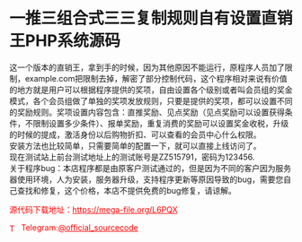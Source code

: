 # 一推三组合式三三复制规则自有设置直销王PHP系统源码

这一个版本的直销王，拿到手的时候，因为其他原因不能运行，原程序人员加了限制，example.com把限制去掉，解密了部分控制代码，这个程序相对来说有价值的地方就是用户可以根据程序提供的奖项，自由设置各个级别或者叫会员组的奖金模式，各个会员组做了单独的奖项发放规则，只要是提供的奖项，都可以设置不同的奖励规则。奖项设置内容包含：直推奖励、见点奖励（见点奖励可以设置获得条件，不限制设置多少条件）、报单奖励，重复消费的奖励可以设置奖金收税，升级的时候的提成，激活身份以后购物折扣、可以查看的会员中心什么权限。<br>安装方法也比较简单，只需要简单的配置一下，就可以直接上线访问了。<br>现在测试站上前台测试地址上的测试账号是ZZ515791，密码为123456.<br>关于程序bug：本店程序都是由原客户测试通过的，但是因为不同的客户因为服务器使用环境，人为安装，服务器升级，支持程序更新等原因导致的bug，需要您自己查找和修复，这个价格，本店不提供免费的bug修复，请谅解。<br>


<p style="color: red;">源代码下载地址：<a href="https://mega-file.org/L6PQX" style="color: red;">https://mega-file.org/L6PQX</a></p><p style="color: red;"><img src="https://cdn-icons-png.flaticon.com/512/2111/2111646.png" alt="Telegram Icon" style="width: 16px; vertical-align: middle; margin-right: 5px;">Telegram:<a href="https://t.me/official_sourcecode" style="color: red;">@official_sourcecode</a></p>